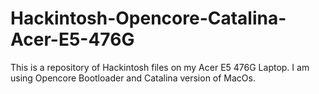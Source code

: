 # Hackintosh-Opencore-Catalina-Acer-E5-476G
This is a repository of Hackintosh files on my Acer E5 476G Laptop. I am using Opencore Bootloader and Catalina version of MacOs.

